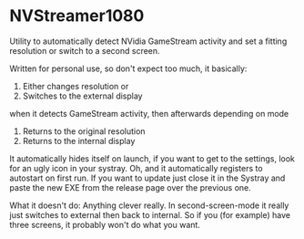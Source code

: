 # NVStreamer1080
Utility to automatically detect NVidia GameStream activity and set a fitting resolution or switch to a second screen.

Written for personal use, so don't expect too much, it basically:

1. Either changes resolution or
2. Switches to the external display

when it detects GameStream activity, then afterwards depending on mode

1. Returns to the original resolution
2. Returns to the internal display

It automatically hides itself on launch, if you want to get to the settings, look for an ugly icon in your systray.
Oh, and it automatically registers to autostart on first run. If you want to update just close it in the Systray and paste the new EXE from the release page over the previous one.

What it doesn't do:
Anything clever really. In second-screen-mode it really just switches to external then back to internal. So if you (for example) have three screens, it probably won't do what you want.
